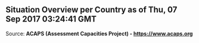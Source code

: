 ## Situation Overview per Country as of Thu, 07 Sep 2017 03:24:41 GMT

Source: **ACAPS (Assessment Capacities Project) - https://www.acaps.org**